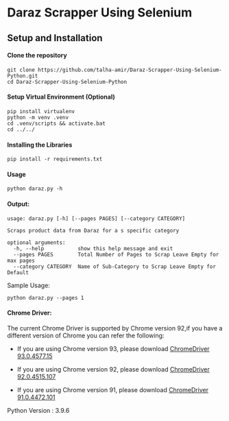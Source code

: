 # Daraz Scrapper Using Selenium

## Setup and Installation
#### Clone the repository
```
git clone https://github.com/talha-amir/Daraz-Scrapper-Using-Selenium-Python.git
cd Daraz-Scrapper-Using-Selenium-Python
```
#### Setup Virtual Environment (Optional)
```
pip install virtualenv
python -m venv .venv
cd .venv/scripts && activate.bat 
cd ../../
```
#### Installing the Libraries
```
pip install -r requirements.txt
```
#### Usage

```
python daraz.py -h
```
#### Output:
```
usage: daraz.py [-h] [--pages PAGES] [--category CATEGORY]

Scraps product data from Daraz for a s specific category

optional arguments:
  -h, --help           show this help message and exit
  --pages PAGES        Total Number of Pages to Scrap Leave Empty for max pages
  --category CATEGORY  Name of Sub-Category to Scrap Leave Empty for Default
```
Sample Usage:
```
python daraz.py --pages 1
```

#### Chrome Driver:
The current Chrome Driver is supported by Chrome version 92,if you have a different version of Chrome you can refer the following:
- If you are using Chrome version 93, please download 
[ChromeDriver 93.0.4577.15](https://chromedriver.storage.googleapis.com/index.html?path=93.0.4577.15/)
- If you are using Chrome version 92, please download [ChromeDriver 92.0.4515.107](https://chromedriver.storage.googleapis.com/index.html?path=92.0.4515.107/)

- If you are using Chrome version 91, please download [ChromeDriver 91.0.4472.101](https://chromedriver.storage.googleapis.com/index.html?path=91.0.4472.101/)

Python Version : 3.9.6
